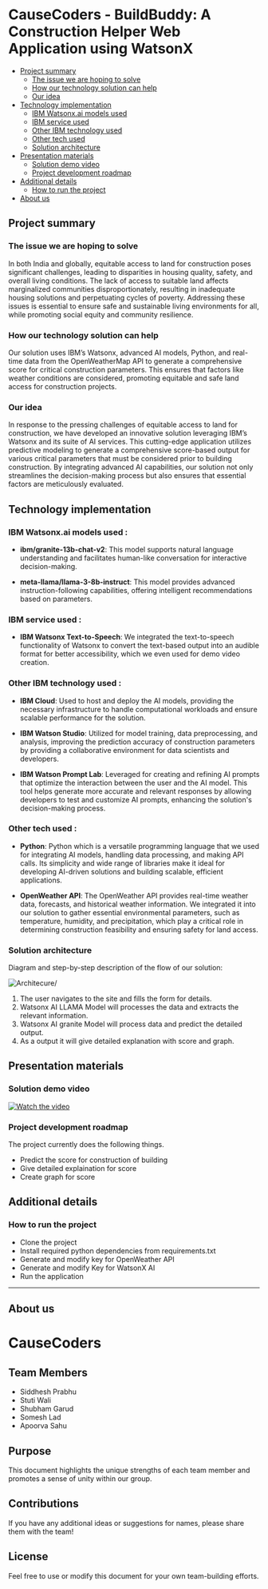 # CauseCoders - BuildBuddy: A Construction Helper Web Application using WatsonX

- [Project summary](#project-summary)
  - [The issue we are hoping to solve](#the-issue-we-are-hoping-to-solve)
  - [How our technology solution can help](#how-our-technology-solution-can-help)
  - [Our idea](#our-idea)
- [Technology implementation](#technology-implementation)
  - [IBM Watsonx.ai models used](#ibm-ai-services-used)
  - [IBM service used](#ibm-service-used)
  - [Other IBM technology used](#other-ibm-technology-used)
  - [Other tech used](#other-tech-used)
  - [Solution architecture](#solution-architecture)
- [Presentation materials](#presentation-materials)
  - [Solution demo video](#solution-demo-video)
  - [Project development roadmap](#project-development-roadmap)
- [Additional details](#additional-details)
  - [How to run the project](#how-to-run-the-project)
- [About us](#contributing)


## Project summary

### The issue we are hoping to solve

In both India and globally, equitable access to land for construction poses significant challenges, leading to disparities in housing quality, safety, and overall living conditions. The lack of access to suitable land affects marginalized communities disproportionately, resulting in inadequate housing solutions and perpetuating cycles of poverty. Addressing these issues is essential to ensure safe and sustainable living environments for all, while promoting social equity and community resilience. 


### How our technology solution can help

Our solution uses IBM’s Watsonx, advanced AI models, Python, and real-time data from the OpenWeatherMap API to generate a comprehensive score for critical construction parameters. This ensures that factors like weather conditions are considered, promoting equitable and safe land access for construction projects. 


### Our idea 

In response to the pressing challenges of equitable access to land for construction, we have developed an innovative solution leveraging IBM’s Watsonx and its suite of AI services. This cutting-edge application utilizes predictive modeling to generate a comprehensive score-based output for various critical parameters that must be considered prior to building construction.
By integrating advanced AI capabilities, our solution not only streamlines the decision-making process but also ensures that essential factors are meticulously evaluated. 

 

## Technology implementation

### IBM Watsonx.ai models used :

- **ibm/granite-13b-chat-v2**: This model supports natural language understanding and facilitates human-like conversation for interactive decision-making. 

- **meta-llama/llama-3-8b-instruct**: This model provides advanced instruction-following capabilities, offering intelligent recommendations based on parameters. 


### IBM service used :  

- **IBM Watsonx Text-to-Speech**: We integrated the text-to-speech functionality of Watsonx to convert the text-based output into an audible format for better accessibility, which we even used for demo video creation.


### Other IBM technology used :

- **IBM Cloud**: Used to host and deploy the AI models, providing the necessary infrastructure to handle computational workloads and ensure scalable performance for the solution. 

- **IBM Watson Studio**: Utilized for model training, data preprocessing, and analysis, improving the prediction accuracy of construction parameters by providing a collaborative environment for data scientists and developers. 

- **IBM Watson Prompt Lab**: Leveraged for creating and refining AI prompts that optimize the interaction between the user and the AI model. This tool helps generate more accurate and relevant responses by allowing developers to test and customize AI prompts, enhancing the solution's decision-making process. 


### Other tech used : 

- **Python**: Python which is a versatile programming language that we used for integrating AI models, handling data processing, and making API calls. Its simplicity and wide range of libraries make it ideal for developing AI-driven solutions and building scalable, efficient applications. 

- **OpenWeather API**: The OpenWeather API provides real-time weather data, forecasts, and historical weather information. We integrated it into our solution to gather essential environmental parameters, such as temperature, humidity, and precipitation, which play a critical role in determining construction feasibility and ensuring safety for land access.


### Solution architecture

Diagram and step-by-step description of the flow of our solution:

![Architecure/](images/Working.jpg)

1. The user navigates to the site and fills the form for details.
2. Watsonx AI LLAMA Model will processes the data and extracts the relevant information.
3. Watsonx AI granite Model will process data and predict the detailed output.
4. As a output it will give detailed explanation with score and graph.


## Presentation materials

### Solution demo video

[![Watch the video](images/logo.png)]([images/logo.png](https://www.youtube.com/watch?v=XU75TarxAHI))

### Project development roadmap
The project currently does the following things.

- Predict the score for construction of building
- Give detailed explaination for score
- Create graph for score

## Additional details

### How to run the project

- Clone the project
- Install required python dependencies from requirements.txt
- Generate and modify key for OpenWeather API
- Generate and modify Key for WatsonX AI
- Run the application

---

## About us 

# CauseCoders

## Team Members

- Siddhesh Prabhu
- Stuti Wali
- Shubham Garud
- Somesh Lad
- Apoorva Sahu

## Purpose
This document highlights the unique strengths of each team member and promotes a sense of unity within our group.

## Contributions
If you have any additional ideas or suggestions for names, please share them with the team!

## License
Feel free to use or modify this document for your own team-building efforts.
